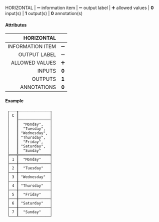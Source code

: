 HORIZONTAL | ➖ information item | ➖ output label  | ➕ allowed values | **0** input(s) | **1** output(s) | **0** annotation(s)

#### Attributes

|       HORIZONTAL |       |
|-----------------:|:-----:|
| INFORMATION ITEM |   ➖   |
|     OUTPUT LABEL |   ➖   |
|   ALLOWED VALUES |   ➕   |
|           INPUTS | **0** |
|          OUTPUTS | **1** |
|      ANNOTATIONS | **0** |

#### Example

```text
 ┌───╥──────────────┐
 │ C ║              │
 │   ╟──────────────┤
 │   ║  "Monday",   │
 │   ║  "Tuesday",  │
 │   ║ "Wednesday", │
 │   ║ "Thursday",  │
 │   ║  "Friday",   │
 │   ║ "Saturday",  │
 │   ║  "Sunday"    │
 ╞═══╬══════════════╡
 │ 1 ║  "Monday"    │
 ├───╫──────────────┤
 │ 2 ║  "Tuesday"   │
 ├───╫──────────────┤
 │ 3 ║ "Wednesday"  │
 ├───╫──────────────┤
 │ 4 ║ "Thursday"   │
 ├───╫──────────────┤
 │ 5 ║  "Friday"    │
 ├───╫──────────────┤
 │ 6 ║ "Saturday"   │
 ├───╫──────────────┤
 │ 7 ║  "Sunday"    │
 └───╨──────────────┘
```
